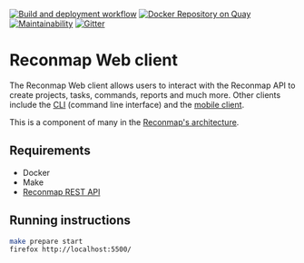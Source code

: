 
[![Build and deployment workflow](https://github.com/reconmap/web-client/actions/workflows/build-deployment.yml/badge.svg)](https://github.com/reconmap/web-client/actions/workflows/build-deployment.yml)  [![Docker Repository on Quay](https://img.shields.io/badge/quay.io-latest-green "Docker Repository on Quay")](https://quay.io/repository/reconmap/web-client) [![Maintainability](https://api.codeclimate.com/v1/badges/c66c89d29be730d92085/maintainability)](https://codeclimate.com/github/Reconmap/web-client/maintainability) [![Gitter](https://badges.gitter.im/reconmap/community.svg)](https://gitter.im/reconmap/community?utm_source=badge&utm_medium=badge&utm_campaign=pr-badge)

# Reconmap Web client

The Reconmap Web client allows users to interact with the Reconmap API to create projects, tasks, commands, reports and much more. Other clients include the [CLI](https://github.com/reconmap/cli) (command line interface) and the [mobile client](https://github.com/reconmap/web-client). 

This is a component of many in the [Reconmap's architecture](https://docs.reconmap.com/development/architecture.html).

## Requirements

- Docker
- Make
- [Reconmap REST API](https://github.com/reconmap/rest-api)

## Running instructions 

```sh
make prepare start
firefox http://localhost:5500/
```
